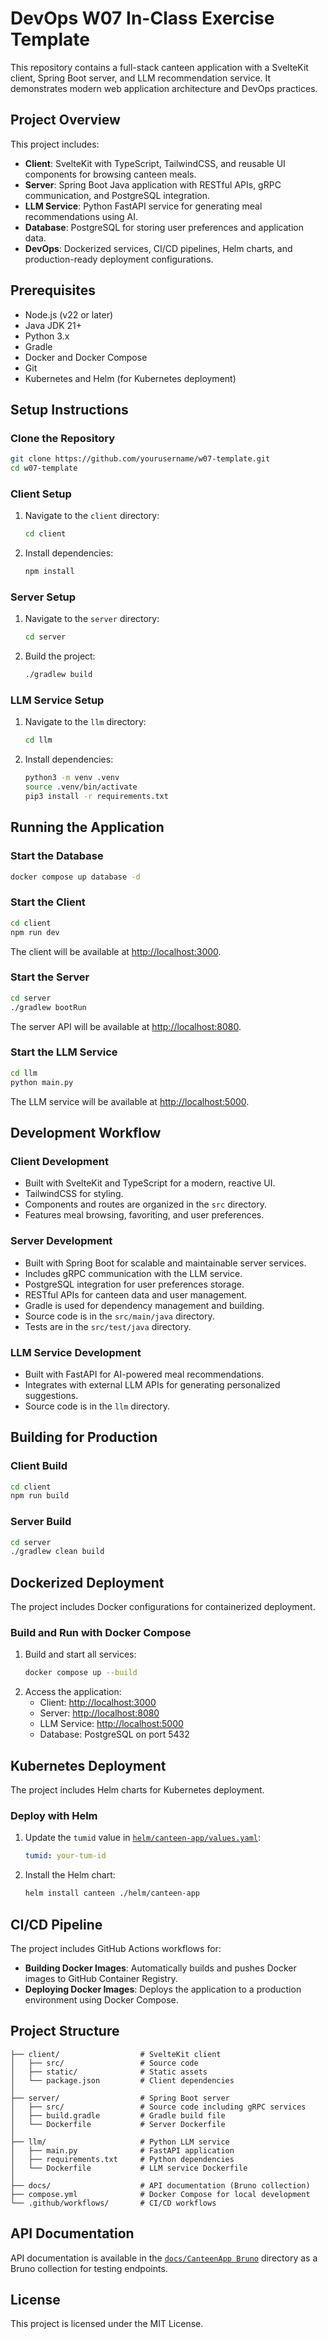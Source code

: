 # DevOps W07 In-Class Exercise Template

This repository contains a full-stack canteen application with a SvelteKit client, Spring Boot server, and LLM recommendation service. It demonstrates modern web application architecture and DevOps practices.

## Project Overview

This project includes:
- **Client**: SvelteKit with TypeScript, TailwindCSS, and reusable UI components for browsing canteen meals.
- **Server**: Spring Boot Java application with RESTful APIs, gRPC communication, and PostgreSQL integration.
- **LLM Service**: Python FastAPI service for generating meal recommendations using AI.
- **Database**: PostgreSQL for storing user preferences and application data.
- **DevOps**: Dockerized services, CI/CD pipelines, Helm charts, and production-ready deployment configurations.

## Prerequisites

- Node.js (v22 or later)
- Java JDK 21+
- Python 3.x
- Gradle
- Docker and Docker Compose
- Git
- Kubernetes and Helm (for Kubernetes deployment)

## Setup Instructions

### Clone the Repository

```bash
git clone https://github.com/yourusername/w07-template.git
cd w07-template
```

### Client Setup

1. Navigate to the `client` directory:
   ```bash
   cd client
   ```
2. Install dependencies:
   ```bash
   npm install
   ```

### Server Setup

1. Navigate to the `server` directory:
   ```bash
   cd server
   ```
2. Build the project:
   ```bash
   ./gradlew build
   ```

### LLM Service Setup

1. Navigate to the `llm` directory:
   ```bash
   cd llm
   ```
2. Install dependencies:
   ```bash
   python3 -m venv .venv
   source .venv/bin/activate
   pip3 install -r requirements.txt
   ```

## Running the Application

### Start the Database

```bash
docker compose up database -d
```

### Start the Client

```bash
cd client
npm run dev
```
The client will be available at [http://localhost:3000](http://localhost:3000).

### Start the Server

```bash
cd server
./gradlew bootRun
```
The server API will be available at [http://localhost:8080](http://localhost:8080).

### Start the LLM Service

```bash
cd llm
python main.py
```
The LLM service will be available at [http://localhost:5000](http://localhost:5000).

## Development Workflow

### Client Development

- Built with SvelteKit and TypeScript for a modern, reactive UI.
- TailwindCSS for styling.
- Components and routes are organized in the `src` directory.
- Features meal browsing, favoriting, and user preferences.

### Server Development

- Built with Spring Boot for scalable and maintainable server services.
- Includes gRPC communication with the LLM service.
- PostgreSQL integration for user preferences storage.
- RESTful APIs for canteen data and user management.
- Gradle is used for dependency management and building.
- Source code is in the `src/main/java` directory.
- Tests are in the `src/test/java` directory.

### LLM Service Development

- Built with FastAPI for AI-powered meal recommendations.
- Integrates with external LLM APIs for generating personalized suggestions.
- Source code is in the `llm` directory.

## Building for Production

### Client Build

```bash
cd client
npm run build
```

### Server Build

```bash
cd server
./gradlew clean build
```

## Dockerized Deployment

The project includes Docker configurations for containerized deployment.

### Build and Run with Docker Compose

1. Build and start all services:
   ```bash
   docker compose up --build
   ```
2. Access the application:
   - Client: [http://localhost:3000](http://localhost:3000)
   - Server: [http://localhost:8080](http://localhost:8080)
   - LLM Service: [http://localhost:5000](http://localhost:5000)
   - Database: PostgreSQL on port 5432

## Kubernetes Deployment

The project includes Helm charts for Kubernetes deployment.

### Deploy with Helm

1. Update the `tumid` value in [`helm/canteen-app/values.yaml`](helm/canteen-app/values.yaml):
   ```yaml
   tumid: your-tum-id
   ```

2. Install the Helm chart:
   ```bash
   helm install canteen ./helm/canteen-app
   ```

## CI/CD Pipeline

The project includes GitHub Actions workflows for:
- **Building Docker Images**: Automatically builds and pushes Docker images to GitHub Container Registry.
- **Deploying Docker Images**: Deploys the application to a production environment using Docker Compose.

## Project Structure

```
├── client/                  # SvelteKit client
│   ├── src/                 # Source code
│   ├── static/              # Static assets
│   └── package.json         # Client dependencies
│
├── server/                  # Spring Boot server
│   ├── src/                 # Source code including gRPC services
│   ├── build.gradle         # Gradle build file
│   └── Dockerfile           # Server Dockerfile
│
├── llm/                     # Python LLM service
│   ├── main.py              # FastAPI application
│   ├── requirements.txt     # Python dependencies
│   └── Dockerfile           # LLM service Dockerfile
│
├── docs/                    # API documentation (Bruno collection)
├── compose.yml              # Docker Compose for local development
└── .github/workflows/       # CI/CD workflows
```

## API Documentation

API documentation is available in the [`docs/CanteenApp Bruno`](docs/CanteenApp%20Bruno) directory as a Bruno collection for testing endpoints.

## License

This project is licensed under the MIT License.